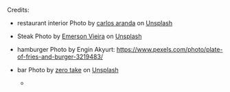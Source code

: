 Credits:
- restaurant interior Photo by <a
  href="https://unsplash.com/@carlosaranda?utm_content=creditCopyText&utm_medium=referral&utm_source=unsplash">carlos
  aranda</a> on <a
  href="https://unsplash.com/photos/clear-drinking-glass-on-brown-wooden-table-IYMceGutrbQ?utm_content=creditCopyText&utm_medium=referral&utm_source=unsplash">Unsplash</a>

- Steak Photo by <a href="https://unsplash.com/@emersonvieira?utm_content=creditCopyText&utm_medium=referral&utm_source=unsplash">Emerson Vieira</a> on <a href="https://unsplash.com/photos/cooked-sliced-meat-cpkPJ-U9eUM?utm_content=creditCopyText&utm_medium=referral&utm_source=unsplash">Unsplash</a>
  
- hamburger Photo by Engin Akyurt:
  https://www.pexels.com/photo/plate-of-fries-and-burger-3219483/

- bar Photo by <a href="https://unsplash.com/@zerotake?utm_content=creditCopyText&utm_medium=referral&utm_source=unsplash">zero take</a> on <a href="https://unsplash.com/photos/brown-wooden-shelf-with-bottles-2zimLZ7aDOM?utm_content=creditCopyText&utm_medium=referral&utm_source=unsplash">Unsplash</a>
  
  - 
  
  